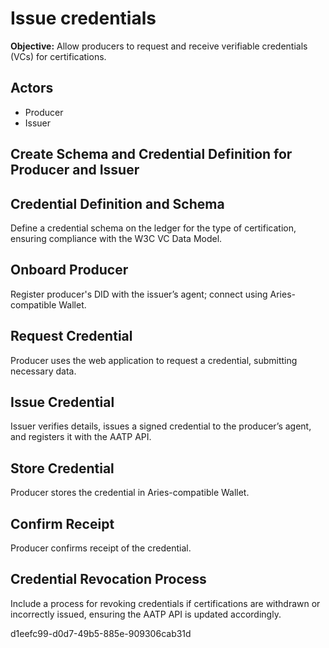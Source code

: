# Issue credentials
**Objective:** Allow producers to request and receive verifiable credentials (VCs) for certifications.

## Actors
- Producer
- Issuer

## Create Schema and Credential Definition for Producer and Issuer


## Credential Definition and Schema
Define a credential schema on the ledger for the type of certification, ensuring compliance with the W3C VC Data Model.

## Onboard Producer
Register producer's DID with the issuer’s agent; connect using Aries-compatible Wallet.

## Request Credential
Producer uses the web application to request a credential, submitting necessary data.

## Issue Credential
Issuer verifies details, issues a signed credential to the producer’s agent, and registers it with the AATP API.

## Store Credential
Producer stores the credential in Aries-compatible Wallet.

## Confirm Receipt
Producer confirms receipt of the credential.

## Credential Revocation Process
Include a process for revoking credentials if certifications are withdrawn or incorrectly issued, ensuring the AATP API is updated accordingly.

d1eefc99-d0d7-49b5-885e-909306cab31d